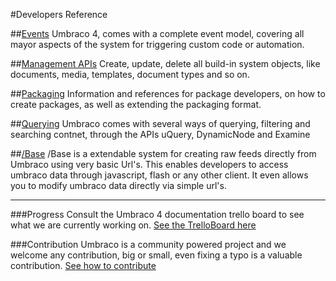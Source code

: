 #Developers Reference


##[Events](Events/index.md)
Umbraco 4, comes with a complete event model, covering all mayor aspects of the system for triggering custom code or automation.  

##[Management APIs](management/index.md)
Create, update, delete all build-in system objects, like documents, media, templates, document types and so on. 

##[Packaging](Packaging/index.md)
Information and references for package developers, on how to create packages, as well as extending the packaging format.

##[Querying](Querying/index.md)
Umbraco comes with several ways of querying, filtering and searching contnet, through the APIs uQuery, DynamicNode and Examine

##[/Base](Api/Base/Index.md)
/Base is a extendable system for creating raw feeds directly from Umbraco using very basic Url's. This enables developers to access umbraco data through javascript, flash or any other client. It even allows you to modify umbraco data directly via simple url's.

---

###Progress
Consult the Umbraco 4 documentation trello board to see what we are currently working on.
[See the TrelloBoard here](https://trello.com/board/umbraco-4-documentation/4fdb02df8fc3ef067e809e95)

###Contribution
Umbraco is a community powered project and we welcome any contribution, big or small, even fixing a typo is a valuable contribution.
[See how to contribute](https://github.com/umbraco/Umbraco4Docs)



 